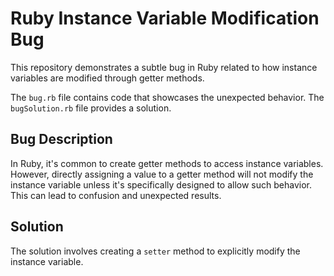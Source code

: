 # Ruby Instance Variable Modification Bug

This repository demonstrates a subtle bug in Ruby related to how instance variables are modified through getter methods.

The `bug.rb` file contains code that showcases the unexpected behavior.  The `bugSolution.rb` file provides a solution.

## Bug Description

In Ruby, it's common to create getter methods to access instance variables. However, directly assigning a value to a getter method will not modify the instance variable unless it's specifically designed to allow such behavior.  This can lead to confusion and unexpected results.

## Solution

The solution involves creating a `setter` method to explicitly modify the instance variable.